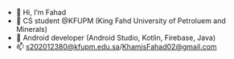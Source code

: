- 👋 Hi, I’m Fahad 
- 👀 CS student @KFUPM (King Fahd University of Petroluem and Minerals)
- 🌱 Android developer (Android Studio, Kotlin, Firebase, Java)
- 📫 s202012380@kfupm.edu.sa/KhamisFahad02@gmail.com
